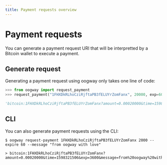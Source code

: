 ```yaml
---
title: Payment requests overview
---
```


# Payment requests

You can generate a payment request URI that will be interpretted by a Bitcoin wallet to execute a payment.

## Generate request

Generating a payment request using oogway only takes one line of code:

```python
>>> from oogway import request_payment
>>> request_payment("1FHXDkRLhoCziRjftaPB3fELUYrZomFanx", 20000, exp=60, message="from oogway with love")

'bitcoin:1FHXDkRLhoCziRjftaPB3fELUYrZomFanx?amount=0.00020000&time=1598321506&exp=3600&message=from%20oogway%20with%20love'
```

## CLI

You can also generate payment requests using the CLI:

```console
$ oogway request-payment 1FHXDkRLhoCziRjftaPB3fELUYrZomFanx 2000 --expire 60 --message "from oogway with love"

> bitcoin:1FHXDkRLhoCziRjftaPB3fELUYrZomFanx?amount=0.00020000&time=1598321506&exp=3600&message=from%20oogway%20with%20love
```